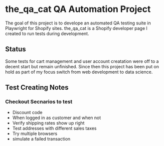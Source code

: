 ﻿# the_qa_cat QA Automation Project
 The goal of this project is to develope an automated QA testing suite in Playwright for Shopify sites. the_qa_cat is a Shopify developer page I created to run tests during development.
## Status
Some tests for cart management and user account creatation were off to a decent start but remain unfinished. Since then this project has been put on hold as part of my focus switch from web development to data science.

## Test Creating Notes
### Checkout Secnarios to test
 - Discount code
 - When logged in as customer and when not
 - Verify shipping rates show up right
 - Test addresses with different sales taxes
 - Try multiple browsers
 - simulate a failed transaction
